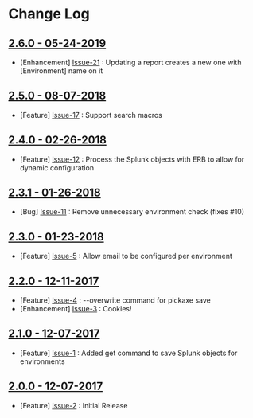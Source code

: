 Change Log
==========

[2.6.0 - 05-24-2019](https://github.com/cerner/splunk-pickaxe/issues?milestone=8&state=closed)
----------------------------------------------------------------------------------------------

  * [Enhancement] [Issue-21](https://github.com/cerner/splunk-pickaxe/issues/21) : Updating a report creates a new one with [Environment] name on it

[2.5.0 - 08-07-2018](https://github.com/cerner/splunk-pickaxe/issues?milestone=7&state=closed)
----------------------------------------------------------------------------------------------

  * [Feature] [Issue-17](https://github.com/cerner/splunk-pickaxe/issues/17) : Support search macros

[2.4.0 - 02-26-2018](https://github.com/cerner/splunk-pickaxe/issues?milestone=5&state=closed)
----------------------------------------------------------------------------------------------

  * [Feature] [Issue-12](https://github.com/cerner/splunk-pickaxe/issues/12) : Process the Splunk objects with ERB to allow for dynamic configuration

[2.3.1 - 01-26-2018](https://github.com/cerner/splunk-pickaxe/issues?milestone=6&state=closed)
----------------------------------------------------------------------------------------------

  * [Bug] [Issue-11](https://github.com/cerner/splunk-pickaxe/issues/11) : Remove unnecessary environment check (fixes #10)

[2.3.0 - 01-23-2018](https://github.com/cerner/splunk-pickaxe/issues?milestone=4&state=closed)
----------------------------------------------------------------------------------------------

  * [Feature] [Issue-5](https://github.com/cerner/splunk-pickaxe/issues/5) : Allow email to be configured per environment

[2.2.0 - 12-11-2017](https://github.com/cerner/splunk-pickaxe/issues?milestone=3&state=closed)
----------------------------------------------------------------------------------------------

  * [Feature] [Issue-4](https://github.com/cerner/splunk-pickaxe/issues/4) : --overwrite command for pickaxe save
  * [Enhancement] [Issue-3](https://github.com/cerner/splunk-pickaxe/issues/3) : Cookies! 

[2.1.0 - 12-07-2017](https://github.com/cerner/splunk-pickaxe/issues?milestone=1&state=closed)
----------------------------------------------------------------------------------------------

  * [Feature] [Issue-1](https://github.com/cerner/splunk-pickaxe/issues/1) : Added get command to save Splunk objects for environments

[2.0.0 - 12-07-2017](https://github.com/cerner/splunk-pickaxe/issues?milestone=2&state=closed)
----------------------------------------------------------------------------------------------

  * [Feature] [Issue-2](https://github.com/cerner/splunk-pickaxe/issues/2) : Initial Release
